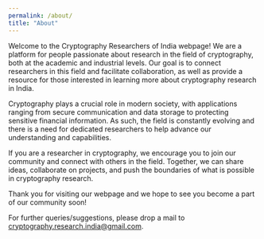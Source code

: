 ```yaml
---
permalink: /about/
title: "About"
---
```


Welcome to the Cryptography Researchers of India webpage! We are a platform for people passionate about research in the field of cryptography, both at the academic and industrial levels. Our goal is to connect researchers in this field and facilitate collaboration, as well as provide a resource for those interested in learning more about cryptography research in India.

Cryptography plays a crucial role in modern society, with applications ranging from secure communication and data storage to protecting sensitive financial information. As such, the field is constantly evolving and there is a need for dedicated researchers to help advance our understanding and capabilities.

If you are a researcher in cryptography, we encourage you to join our community and connect with others in the field. Together, we can share ideas, collaborate on projects, and push the boundaries of what is possible in cryptography research.

Thank you for visiting our webpage and we hope to see you become a part of our community soon!

For further queries/suggestions, please drop a mail to [cryptography.research.india@gmail.com](mailto:cryptography.research.india@gmail.com).